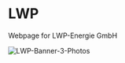 # LWP
Webpage for LWP-Energie GmbH

![LWP-Banner-3-Photos](https://github.com/florivula/LWP/assets/92091536/75006823-37e8-4a34-b05e-a394b0067ebc)
